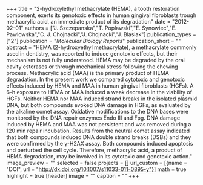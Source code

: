 +++
title = "2-hydroxylethyl methacrylate (HEMA), a tooth restoration component, exerts its genotoxic effects in human gingival fibroblasts trough methacrylic acid, an immediate product of its degradation"
date = "2012-02-01"
authors = ["J. Szczepanska","T. Poplawski","E. Synowiec","E. Pawlowska","C. J. Chojnacki","J. Chojnacki","J. Blasiak"]
publication_types = ["2"]
publication = "_Molecular Biology Reports_"
publication_short = ""
abstract = "HEMA (2-hydroxyethyl methacrylate), a methacrylate commonly used in dentistry, was reported to induce genotoxic effects, but their mechanism is not fully understood. HEMA may be degraded by the oral cavity esterases or through mechanical stress following the chewing process. Methacrylic acid (MAA) is the primary product of HEMA degradation. In the present work we compared cytotoxic and genotoxic effects induced by HEMA and MAA in human gingival fibroblasts (HGFs). A 6-h exposure to HEMA or MAA induced a weak decrease in the viability of HGFs. Neither HEMA nor MAA induced strand breaks in the isolated plasmid DNA, but both compounds evoked DNA damage in HGFs, as evaluated by the alkaline comet assay. Oxidative modifications to the DNA bases were monitored by the DNA repair enzymes Endo III and Fpg. DNA damage induced by HEMA and MAA was not persistent and was removed during a 120 min repair incubation. Results from the neutral comet assay indicated that both compounds induced DNA double strand breaks (DSBs) and they were confirmed by the γ-H2AX assay. Both compounds induced apoptosis and perturbed the cell cycle. Therefore, methacrylic acid, a product of HEMA degradation, may be involved in its cytotoxic and genotoxic action."
image_preview = ""
selected = false
projects = []
url_custom = [{name = "DOI", url = "http://dx.doi.org/10.1007/s11033-011-0895-y"}]
math = true
highlight = true
[header]
image = ""
caption = ""
+++

